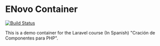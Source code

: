 # ENovo Container

[![Build Status](https://travis-ci.org/estebannovo/container.svg?branch=master)](https://travis-ci.org/estebannovo/container)

This is a demo container for the Laravel course (In Spanish) "Cración de Componentes para PHP".